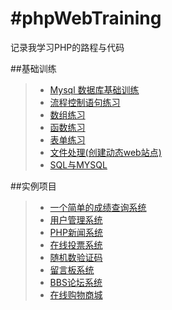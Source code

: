 #phpWebTraining
=====
记录我学习PHP的路程与代码

##基础训练
>* [Mysql 数据库基础训练](https://github.com/XINCGer/phpWebTraining/blob/master/MysqlBasicTraining.php)
>* [流程控制语句练习](https://github.com/XINCGer/phpWebTraining/tree/master/ProcessControlTraining)
>* [数组练习](https://github.com/XINCGer/phpWebTraining/tree/master/ArrayTraining)
>* [函数练习](https://github.com/XINCGer/phpWebTraining/tree/master/FunctionTraining)
>* [表单练习](https://github.com/XINCGer/phpWebTraining/tree/master/FormTraining)
>* [文件处理(创建动态web站点)](https://github.com/XINCGer/phpWebTraining/tree/master/FileProcessing)
>* [SQL与MYSQL](https://github.com/XINCGer/phpWebTraining/tree/master/SQL%26MYSQL)

##实例项目
>* [一个简单的成绩查询系统](https://github.com/XINCGer/phpWebTraining/tree/master/SimpleGradeQuery) 
>* [用户管理系统](https://github.com/XINCGer/phpWebTraining/tree/master/UserManageSystem)
>* [PHP新闻系统](https://github.com/XINCGer/phpWebTraining/tree/master/NewsManageSystem)
>* [在线投票系统](https://github.com/XINCGer/phpWebTraining/tree/master/VoteOnline)
>* [随机数验证码](https://github.com/XINCGer/phpWebTraining/tree/master/RandImageGenerater)
>* [留言板系统](https://github.com/XINCGer/phpWebTraining/tree/master/MessageBoardSystem)
>* [BBS论坛系统](https://github.com/XINCGer/phpWebTraining/tree/master/bbs)
>* [在线购物商城](https://github.com/XINCGer/phpWebTraining/tree/master/OnlineShoppingMall)
